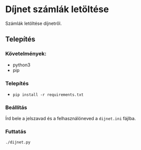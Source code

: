 # Díjnet számlák letöltése

Számlák letöltése díjnetről.

## Telepítés

### Követelmények:
 - python3
 - pip
 
### Telepítés
 - `pip install -r requirements.txt`
 
### Beállítás
Írd bele a jelszavad és a felhasználóneved a `dijnet.ini` fájlba.

### Futtatás
`./dijnet.py`
